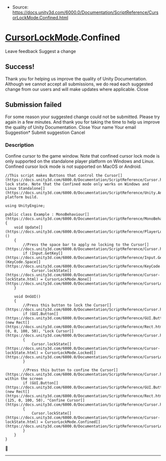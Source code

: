 * Source: https://docs.unity3d.com/6000.0/Documentation/ScriptReference/CursorLockMode.Confined.html

#  [CursorLockMode](https://docs.unity3d.com/6000.0/Documentation/ScriptReference/CursorLockMode.html).Confined
Leave feedback
Suggest a change
## Success!
Thank you for helping us improve the quality of Unity Documentation. Although we cannot accept all submissions, we do read each suggested change from our users and will make updates where applicable.
Close
## Submission failed
For some reason your suggested change could not be submitted. Please <a>try again</a> in a few minutes. And thank you for taking the time to help us improve the quality of Unity Documentation.
Close
Your name Your email Suggestion* Submit suggestion
Cancel
### Description
Confine cursor to the game window.
Note that confined cursor lock mode is only supported on the standalone player platform on Windows and Linux. Confined cursor lock mode is not supported on MacOS or Android.
```
//This script makes Buttons that control the Cursor[](https://docs.unity3d.com/6000.0/Documentation/ScriptReference/Cursor.html)'s lock state. Note that the Confined mode only works on Windows and Linux Standalone[](https://docs.unity3d.com/6000.0/Documentation/ScriptReference/Unity.Android.Gradle.Manifest.Standalone.html) platform build.  
  
using UnityEngine;  
  
public class Example : MonoBehaviour[](https://docs.unity3d.com/6000.0/Documentation/ScriptReference/MonoBehaviour.html)
{
    void Update[](https://docs.unity3d.com/6000.0/Documentation/ScriptReference/PlayerLoop.Update.html)()
    {
        //Press the space bar to apply no locking to the Cursor[](https://docs.unity3d.com/6000.0/Documentation/ScriptReference/Cursor.html)
        if (Input.GetKey[](https://docs.unity3d.com/6000.0/Documentation/ScriptReference/Input.GetKey.html)(KeyCode.Space[](https://docs.unity3d.com/6000.0/Documentation/ScriptReference/KeyCode.Space.html)))
            Cursor.lockState[](https://docs.unity3d.com/6000.0/Documentation/ScriptReference/Cursor-lockState.html) = CursorLockMode.None[](https://docs.unity3d.com/6000.0/Documentation/ScriptReference/CursorLockMode.None.html);
    }  
  
    void OnGUI()
    {
        //Press this button to lock the Cursor[](https://docs.unity3d.com/6000.0/Documentation/ScriptReference/Cursor.html)
        if (GUI.Button[](https://docs.unity3d.com/6000.0/Documentation/ScriptReference/GUI.Button.html)(new Rect[](https://docs.unity3d.com/6000.0/Documentation/ScriptReference/Rect.html)(0, 0, 100, 50), "Lock Cursor[](https://docs.unity3d.com/6000.0/Documentation/ScriptReference/Cursor.html)"))
        {
            Cursor.lockState[](https://docs.unity3d.com/6000.0/Documentation/ScriptReference/Cursor-lockState.html) = CursorLockMode.Locked[](https://docs.unity3d.com/6000.0/Documentation/ScriptReference/CursorLockMode.Locked.html);
        }  
  
        //Press this button to confine the Cursor[](https://docs.unity3d.com/6000.0/Documentation/ScriptReference/Cursor.html) within the screen
        if (GUI.Button[](https://docs.unity3d.com/6000.0/Documentation/ScriptReference/GUI.Button.html)(new Rect[](https://docs.unity3d.com/6000.0/Documentation/ScriptReference/Rect.html)(125, 0, 100, 50), "Confine Cursor[](https://docs.unity3d.com/6000.0/Documentation/ScriptReference/Cursor.html)"))
        {
            Cursor.lockState[](https://docs.unity3d.com/6000.0/Documentation/ScriptReference/Cursor-lockState.html) = CursorLockMode.Confined[](https://docs.unity3d.com/6000.0/Documentation/ScriptReference/CursorLockMode.Confined.html);
        }
    }
}

```

* * *
